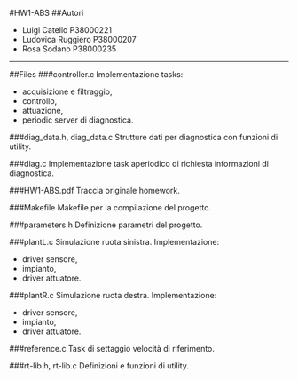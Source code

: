 #HW1-ABS
##Autori
- Luigi Catello P38000221
- Ludovica Ruggiero P38000207
- Rosa Sodano P38000235

-------------------------------


##Files
###controller.c
Implementazione tasks:
- acquisizione e filtraggio,
- controllo,
- attuazione,
- periodic server di diagnostica.

###diag_data.h, diag_data.c
Strutture dati per diagnostica con funzioni di utility.

###diag.c
Implementazione task aperiodico di richiesta informazioni di diagnostica.

###HW1-ABS.pdf
Traccia originale homework.

###Makefile
Makefile per la compilazione del progetto.

###parameters.h
Definizione parametri del progetto.

###plantL.c
Simulazione ruota sinistra.
Implementazione:
- driver sensore,
- impianto,
- driver attuatore.

###plantR.c
Simulazione ruota destra.
Implementazione:
- driver sensore,
- impianto,
- driver attuatore.

###reference.c
Task di settaggio velocità di riferimento.

###rt-lib.h, rt-lib.c
Definizioni e funzioni di utility.

